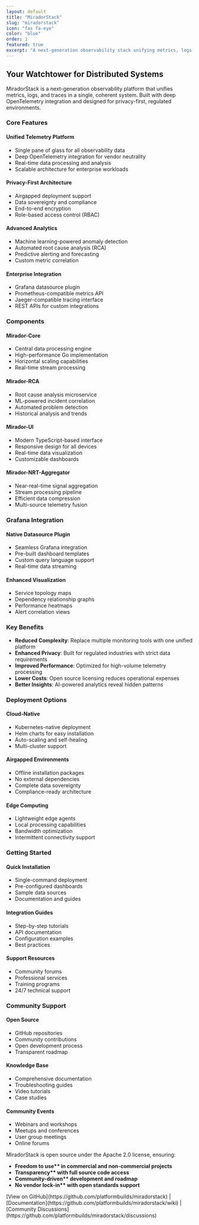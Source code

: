 ```yaml
---
layout: default
title: "MiradorStack"
slug: "miradorstack"
icon: "fas fa-eye"
color: "blue"
order: 1
featured: true
excerpt: "A next-generation observability stack unifying metrics, logs, and traces with deep OpenTelemetry integration. Your watchtower for distributed systems."
---
```


<section class="section">
<div class="container">
<h2>Your Watchtower for Distributed Systems</h2>

<p>MiradorStack is a next-generation observability platform that unifies metrics, logs, and traces in a single, coherent system. Built with deep OpenTelemetry integration and designed for privacy-first, regulated environments.</p>

<h3>Core Features</h3>

<div class="card">
<h4>Unified Telemetry Platform</h4>
<ul>
<li>Single pane of glass for all observability data</li>
<li>Deep OpenTelemetry integration for vendor neutrality</li>
<li>Real-time data processing and analysis</li>
<li>Scalable architecture for enterprise workloads</li>
</ul>
</div>

<div class="card">
<h4>Privacy-First Architecture</h4>
<ul>
<li>Airgapped deployment support</li>
<li>Data sovereignty and compliance</li>
<li>End-to-end encryption</li>
<li>Role-based access control (RBAC)</li>
</ul>
</div>

<div class="card">
<h4>Advanced Analytics</h4>
<ul>
<li>Machine learning-powered anomaly detection</li>
<li>Automated root cause analysis (RCA)</li>
<li>Predictive alerting and forecasting</li>
<li>Custom metric correlation</li>
</ul>
</div>

<div class="card">
<h4>Enterprise Integration</h4>
<ul>
<li>Grafana datasource plugin</li>
<li>Prometheus-compatible metrics API</li>
<li>Jaeger-compatible tracing interface</li>
<li>REST APIs for custom integrations</li>
</ul>
</div>

<h3>Components</h3>

<div class="card">
<h4>Mirador-Core</h4>
<ul>
<li>Central data processing engine</li>
<li>High-performance Go implementation</li>
<li>Horizontal scaling capabilities</li>
<li>Real-time stream processing</li>
</ul>
</div>

<div class="card">
<h4>Mirador-RCA</h4>
<ul>
<li>Root cause analysis microservice</li>
<li>ML-powered incident correlation</li>
<li>Automated problem detection</li>
<li>Historical analysis and trends</li>
</ul>
</div>

<div class="card">
<h4>Mirador-UI</h4>
<ul>
<li>Modern TypeScript-based interface</li>
<li>Responsive design for all devices</li>
<li>Real-time data visualization</li>
<li>Customizable dashboards</li>
</ul>
</div>

<div class="card">
<h4>Mirador-NRT-Aggregator</h4>
<ul>
<li>Near-real-time signal aggregation</li>
<li>Stream processing pipeline</li>
<li>Efficient data compression</li>
<li>Multi-source telemetry fusion</li>
</ul>
</div>

<h3>Grafana Integration</h3>

<div class="card">
<h4>Native Datasource Plugin</h4>
<ul>
<li>Seamless Grafana integration</li>
<li>Pre-built dashboard templates</li>
<li>Custom query language support</li>
<li>Real-time data streaming</li>
</ul>
</div>

<div class="card">
<h4>Enhanced Visualization</h4>
<ul>
<li>Service topology maps</li>
<li>Dependency relationship graphs</li>
<li>Performance heatmaps</li>
<li>Alert correlation views</li>
</ul>
</div>

<div class="card">
<h3>Key Benefits</h3>

- **Reduced Complexity**: Replace multiple monitoring tools with one unified platform
- **Enhanced Privacy**: Built for regulated industries with strict data requirements
- **Improved Performance**: Optimized for high-volume telemetry processing
- **Lower Costs**: Open source licensing reduces operational expenses
- **Better Insights**: AI-powered analytics reveal hidden patterns
</div>

<h3>Deployment Options</h3>

<div class="card">
<h4>Cloud-Native</h4>
<ul>
<li>Kubernetes-native deployment</li>
<li>Helm charts for easy installation</li>
<li>Auto-scaling and self-healing</li>
<li>Multi-cluster support</li>
</ul>
</div>

<div class="card">
<h4>Airgapped Environments</h4>
<ul>
<li>Offline installation packages</li>
<li>No external dependencies</li>
<li>Complete data sovereignty</li>
<li>Compliance-ready architecture</li>
</ul>
</div>

<div class="card">
<h4>Edge Computing</h4>
<ul>
<li>Lightweight edge agents</li>
<li>Local processing capabilities</li>
<li>Bandwidth optimization</li>
<li>Intermittent connectivity support</li>
</ul>
</div>

<h3>Getting Started</h3>

<div class="card">
<h4>Quick Installation</h4>
<ul>
<li>Single-command deployment</li>
<li>Pre-configured dashboards</li>
<li>Sample data sources</li>
<li>Documentation and guides</li>
</ul>
</div>

<div class="card">
<h4>Integration Guides</h4>
<ul>
<li>Step-by-step tutorials</li>
<li>API documentation</li>
<li>Configuration examples</li>
<li>Best practices</li>
</ul>
</div>

<div class="card">
<h4>Support Resources</h4>
<ul>
<li>Community forums</li>
<li>Professional services</li>
<li>Training programs</li>
<li>24/7 technical support</li>
</ul>
</div>

<h3>Community Support</h3>

<div class="card">
<h4>Open Source</h4>
<ul>
<li>GitHub repositories</li>
<li>Community contributions</li>
<li>Open development process</li>
<li>Transparent roadmap</li>
</ul>
</div>

<div class="card">
<h4>Knowledge Base</h4>
<ul>
<li>Comprehensive documentation</li>
<li>Troubleshooting guides</li>
<li>Video tutorials</li>
<li>Case studies</li>
</ul>
</div>

<div class="card">
<h4>Community Events</h4>
<ul>
<li>Webinars and workshops</li>
<li>Meetups and conferences</li>
<li>User group meetings</li>
<li>Online forums</li>
</ul>
</div>

<p>MiradorStack is open source under the Apache 2.0 license, ensuring:</p>
<ul>
<li><strong>Freedom to use** in commercial and non-commercial projects</strong></li>
<li><strong>Transparency** with full source code access</strong></li>
<li><strong>Community-driven** development and roadmap</strong></li>
<li><strong>No vendor lock-in** with open standards support</strong></li>
</ul>

<p>[View on GitHub](https://github.com/platformbuilds/miradorstack) | [Documentation](https://github.com/platformbuilds/miradorstack/wiki) | [Community Discussions](https://github.com/platformbuilds/miradorstack/discussions)</p>
</div>
</section>